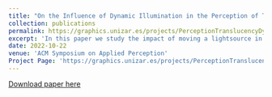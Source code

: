 ```yaml
---
title: "On the Influence of Dynamic Illumination in the Perception of Translucency"
collection: publications
permalink: https://graphics.unizar.es/projects/PerceptionTranslucencyDynamicIllumination/
excerpt: 'In this paper we study the impact of moving a lightsource in the perception of translucent materials.'
date: 2022-10-22
venue: 'ACM Symposium on Applied Perception'
Project Page: 'https://graphics.unizar.es/projects/PerceptionTranslucencyDynamicIllumination/'
---
```



[Download paper here](http://academicpages.github.io/files/paper2.pdf)
